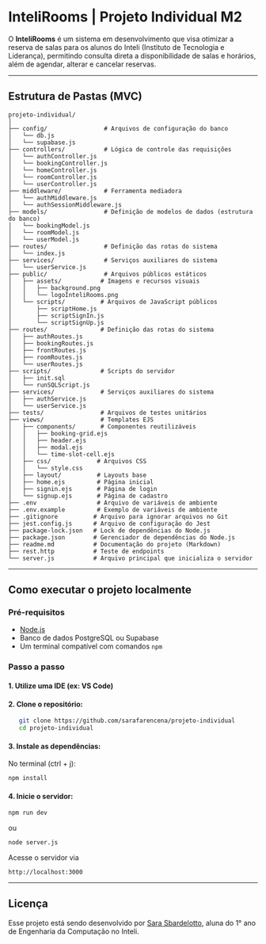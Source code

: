 # InteliRooms | Projeto Individual M2
O **InteliRooms** é um sistema em desenvolvimento que visa otimizar a reserva de salas para os alunos do Inteli (Instituto de Tecnologia e Liderança), permitindo consulta direta a disponibilidade de salas e horários, além de agendar, alterar e cancelar reservas.

---

## Estrutura de Pastas (MVC)
```
projeto-individual/
│
├── config/                # Arquivos de configuração do banco
│   └── db.js
│   └── supabase.js
├── controllers/           # Lógica de controle das requisições
│   └── authController.js
│   └── bookingController.js
│   └── homeController.js
│   └── roomController.js
│   └── userController.js
├── middleware/            # Ferramenta mediadora
│   └── authMiddleware.js
│   └── authSessionMiddleware.js
├── models/                # Definição de modelos de dados (estrutura do banco)
│   └── bookingModel.js
│   └── roomModel.js
│   └── userModel.js
├── routes/                # Definição das rotas do sistema
│   └── index.js
├── services/              # Serviços auxiliares do sistema
│   └── userService.js
├── public/                # Arquivos públicos estáticos
│   ├── assets/           # Imagens e recursos visuais
│   │   ├── background.png
│   │   └── logoInteliRooms.png
│   └── scripts/          # Arquivos de JavaScript públicos
│       ├── scriptHome.js
│       ├── scriptSignIn.js
│       └── scriptSignUp.js
├── routes/               # Definição das rotas do sistema
│   ├── authRoutes.js
│   ├── bookingRoutes.js
│   ├── frontRoutes.js
│   ├── roomRoutes.js
│   └── userRoutes.js
├── scripts/              # Scripts do servidor
│   ├── init.sql
│   └── runSQLScript.js
├── services/             # Serviços auxiliares do sistema
│   ├── authService.js
│   └── userService.js
├── tests/                # Arquivos de testes unitários
├── views/                # Templates EJS
│   ├── components/       # Componentes reutilizáveis
│   │   ├── booking-grid.ejs
│   │   ├── header.ejs
│   │   ├── modal.ejs
│   │   └── time-slot-cell.ejs
│   ├── css/             # Arquivos CSS
│   │   └── style.css
│   ├── layout/          # Layouts base
│   ├── home.ejs         # Página inicial
│   ├── signin.ejs       # Página de login
│   └── signup.ejs       # Página de cadastro
├── .env                 # Arquivo de variáveis de ambiente
├── .env.example         # Exemplo de variáveis de ambiente
├── .gitignore          # Arquivo para ignorar arquivos no Git
├── jest.config.js      # Arquivo de configuração do Jest
├── package-lock.json   # Lock de dependências do Node.js
├── package.json        # Gerenciador de dependências do Node.js
├── readme.md           # Documentação do projeto (Markdown)
├── rest.http           # Teste de endpoints
└── server.js           # Arquivo principal que inicializa o servidor
```

---

## Como executar o projeto localmente

### Pré-requisitos
- [Node.js](https://nodejs.org/)
- Banco de dados PostgreSQL ou Supabase
- Um terminal compatível com comandos `npm`

### Passo a passo

#### 1. Utilize uma IDE (ex: VS Code)

#### 2. Clone o repositório:

```bash
   git clone https://github.com/sarafarencena/projeto-individual
   cd projeto-individual
```

#### 3. Instale as dependências:
No terminal (ctrl + j):

```bash
npm install
```

#### 4. Inicie o servidor:
```bash
npm run dev
```
ou
```bash
node server.js
```

Acesse o servidor via
```arduino
http://localhost:3000
```

---

## Licença
Esse projeto está sendo desenvolvido por [Sara Sbardelotto](https://br.linkedin.com/in/sara-sbardelotto/pt), aluna do 1° ano de Engenharia da Computação no Inteli.